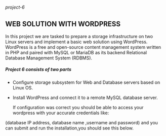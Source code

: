 ###### project-6
## WEB SOLUTION WITH WORDPRESS
In this project we are tasked to prepare a storage infrastructure on two Linux servers and implement a basic web solution using WordPress. WordPress is a free and open-source content management system written in PHP and paired with MySQL or MariaDB as its backend Relational Database Management System (RDBMS).

##### Project 6 consists of two parts 

- Configure storage subsystem for Web and Database servers based on Linux OS. 
- Install WordPress and connect it to a remote MySQL database server.
  
  If configuration was correct you should be able to access your wordpress with your accurate credentials like:
  
 (database IP address, database name ,username and password) and you can submit and run the installation,you should see this below.
 
  
